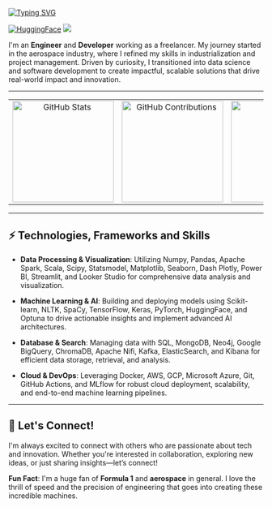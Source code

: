 [![Typing SVG](https://readme-typing-svg.demolab.com?font=Fira+Code&pause=1000&color=66FF00&width=435&lines=Hello!+%F0%9F%91%BE+I'm+%40mriusero)](https://git.io/typing-svg)

[![HuggingFace](https://img.shields.io/badge/SEE%20ON%20Hugging%20Face-FFD00?style=for-the-badge&logo=huggingface&logoColor=black)](https://huggingface.co/mriusero)
![](https://komarev.com/ghpvc/?username=mriusero&style=pixel)

I'm an **Engineer** and **Developer** working as a freelancer. My journey started in the aerospace industry, where I refined my skills in industrialization and project management. Driven by curiosity, I transitioned into data science and software development to create impactful, scalable solutions that drive real-world impact and innovation.

---

<table style="border: none;">
  <tr style="border: none;">
    <td align="center" style="border: none;">
      <a href="https://github.com/mriusero">
        <img height=200 src="https://github-readme-stats.vercel.app/api?username=mriusero&show_icons=true&theme=chartreuse-dark" alt="GitHub Stats" />
      </a>
    </td>
    <td align="center" style="border: none;">
      <a href="https://github.com/mriusero">
        <img height=200 src="https://github-profile-summary-cards.vercel.app/api/cards/profile-details?username=mriusero&theme=chartreuse_dark" alt="GitHub Contributions" />
      </a>
    </td>
    <td align="center" style="border: none;">
      <a href="https://github.com/mriusero">
        <img height=200 src="https://github-readme-stats.vercel.app/api/top-langs/?username=mriusero&layout=compact&theme=chartreuse-dark&hide=Jupyter%20Notebook,html,css" alt="Top Langs" />
      </a>
    </td>
  </tr>
</table>

---

## ⚡️ Technologies, Frameworks and Skills

- **Data Processing & Visualization**: Utilizing Numpy, Pandas, Apache Spark, Scala, Scipy, Statsmodel, Matplotlib, Seaborn, Dash Plotly, Power BI, Streamlit, and Looker Studio for comprehensive data analysis and visualization.


- **Machine Learning & AI**: Building and deploying models using Scikit-learn, NLTK, SpaCy, TensorFlow, Keras, PyTorch, HuggingFace, and Optuna to drive actionable insights and implement advanced AI architectures.  


- **Database & Search**: Managing data with SQL, MongoDB, Neo4j, Google BigQuery, ChromaDB, Apache Nifi, Kafka, ElasticSearch, and Kibana for efficient data storage, retrieval, and analysis.  


- **Cloud & DevOps**: Leveraging Docker, AWS, GCP, Microsoft Azure, Git, GitHub Actions, and MLflow for robust cloud deployment, scalability, and end-to-end machine learning pipelines.  

---

## 👾️ Let's Connect!
I'm always excited to connect with others who are passionate about tech and innovation. Whether you're interested in collaboration, exploring new ideas, or just sharing insights—let’s connect!

**Fun Fact**: I'm a huge fan of **Formula 1** and **aerospace** in general. I love the thrill of speed and the precision of engineering that goes into creating these incredible machines.

